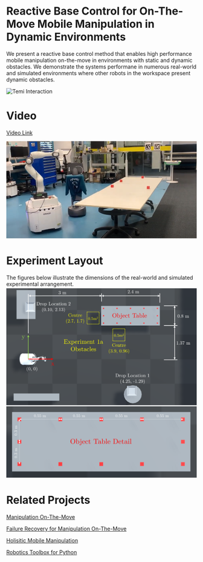 # Reactive Base Control for On-The-Move Mobile Manipulation in Dynamic Environments

We present a reactive base control method that enables high performance mobile manipulation on-the-move in environments with static and dynamic obstacles. We demonstrate the systems performane in numerous real-world and simulated environments where other robots in the workspace present dynamic obstacles. 

![Temi Interaction](gifs/TemiInteraction.gif) 

# Video
[Video Link](https://www.youtube.com/watch?v=rdVT3_yhdMc)

[![Base Control for MotM Video](images/BaseControlThumbnail.png)](https://www.youtube.com/watch?v=rdVT3_yhdMc "Base Control for MotM Video")


# Experiment Layout
The figures below illustrate the dimensions of the real-world and simulated experimental arrangement. 
![Experiment Layout](images/DimensionedExperimentLayout.png) 
![Object Table](images/DimensionedObjectTable.png) 

# Related Projects
[Manipulation On-The-Move](https://benburgesslimerick.github.io/ManipulationOnTheMove/)

[Failure Recovery for Manipulation On-The-Move](https://benburgesslimerick.github.io/MotM-FailureRecovery/)

[Holisitic Mobile Manipulation](https://jhavl.github.io/holistic/)

[Robotics Toolbox for Python](https://github.com/petercorke/robotics-toolbox-python)
